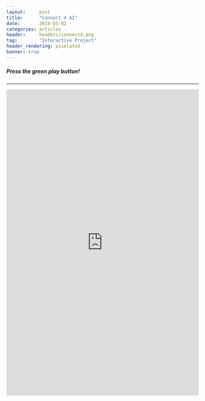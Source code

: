 ```yaml
---
layout:     post
title:      "Connect 4 AI"
date:       2018-05-02
categories: articles
header:     headers/connect4.png
tag:        "Interactive Project"
header_rendering: pixelated
banner: true
---
```


##### Press the green play button!

---

<iframe height="800px" width="100%" src="https://repl.it/@mirrorworld/Connect-4-With-AI?lite=true" scrolling="no" frameborder="no" allowtransparency="true" allowfullscreen="true" sandbox="allow-forms allow-pointer-lock allow-popups allow-same-origin allow-scripts allow-modals"></iframe>
